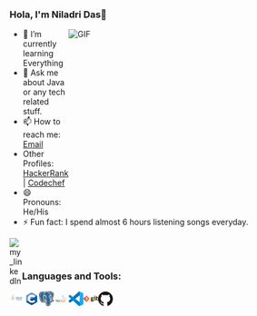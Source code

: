 ### Hola, I'm Niladri Das👋

<img align="right" alt="GIF" src="https://github.com/abhisheknaiidu/abhisheknaiidu/blob/master/code.gif?raw=true" width="400" height="320" />

- 🌱 I’m currently learning Everything
- 💬 Ask me about Java or any tech related stuff.
- 📫 How to reach me: <a href="mailto:niladrikickstart2020@gmail.com">Email</a>
- Other Profiles: <a href="https://www.hackerrank.com/niladrikickstar1" target="_blank">HackerRank</a> | <a href="https://www.codechef.com/users/niladridas2000" target="_blank">Codechef</a>                
- 😄 Pronouns: He/His
- ⚡ Fun fact: I spend almost 6 hours listening songs everyday.

<div>
</a>
<a href="https://www.linkedin.com/in/niladri-das-8500b81a6" target="_blank">
  <img align="left" alt="my_linkedIn" width="22px" src="https://cdn.jsdelivr.net/npm/simple-icons@v3/icons/linkedin.svg" />
</a>
</div>

<br />
<br />

### Languages and Tools:

<img align="left" alt="Java" width="26px" src="https://raw.githubusercontent.com/github/explore/80688e429a7d4ef2fca1e82350fe8e3517d3494d/topics/java/java.png" />
<img align="left" alt="C" width="26px" src="https://raw.githubusercontent.com/github/explore/80688e429a7d4ef2fca1e82350fe8e3517d3494d/topics/c/c.png" />
<img align="left" alt="Posgresql" width="26px" src="https://raw.githubusercontent.com/github/explore/80688e429a7d4ef2fca1e82350fe8e3517d3494d/topics/postgresql/postgresql.png" />
<img align="left" alt="MySQL" width="26px" src="https://raw.githubusercontent.com/github/explore/80688e429a7d4ef2fca1e82350fe8e3517d3494d/topics/mysql/mysql.png" />
<img align="left" alt="Visual Studio Code" width="26px" src="https://raw.githubusercontent.com/github/explore/80688e429a7d4ef2fca1e82350fe8e3517d3494d/topics/visual-studio-code/visual-studio-code.png" />
<img align="left" alt="Git" width="26px" src="https://raw.githubusercontent.com/github/explore/80688e429a7d4ef2fca1e82350fe8e3517d3494d/topics/git/git.png" />
<img align="left" alt="GitHub" width="26px" src="https://raw.githubusercontent.com/github/explore/78df643247d429f6cc873026c0622819ad797942/topics/github/github.png" />

<br />
<br />
